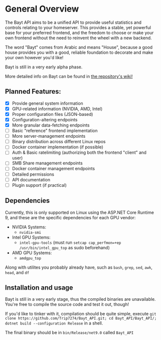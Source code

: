 # General Overview
The Bayt API aims to be a unified API to provide useful statistics and controls relating to your homeserver. 
This provides a stable, yet powerful base for your preferred frontend,
and the freedom to choose or make your own frontend without the need to reinvent the wheel with a new backend.

The word "Bayt" comes from Arabic and means "House", because a good house provides you with a good, 
reliable foundation to decorate and make your own however you'd like!

Bayt is still in a very early alpha phase.

More detailed info on Bayt can be found in [the repository's wiki!](https://github.com/Trip7274/Bayt_API/wiki)

## Planned Features:
- [X] Provide general system information
- [X] GPU-related information (NVIDIA, AMD, Intel)
- [X] Proper configuration files (JSON-based)
- [X] Configuration-altering endpoints
- [X] More granular data-fetching endpoints
- [ ] Basic "reference" frontend implementation
- [ ] More server-management endpoints
- [ ] Binary distribution across different Linux repos
- [ ] Docker container implementation (if possible)
- [ ] Auth & Basic ratelimiting (authorizing both the frontend "client" and user)
- [ ] SMB Share management endpoints
- [ ] Docker container management endpoints
- [ ] Detailed permissions
- [ ] API documentation
- [ ] Plugin support (if practical)

## Dependencies
Currently, this is only supported on Linux using the ASP.NET Core Runtime 9,
and these are the specific dependencies for each GPU vendor:
- NVIDIA Systems:
	- `nvidia-smi`
- Intel GPU Systems:
	- `intel-gpu-tools` (must run `setcap cap_perfmon=+ep /usr/bin/intel_gpu_top` as sudo beforehand)
- AMD GPU Systems:
	- `amdgpu_top`

Along with utilites you probably already have, such as `bash`, `grep`, `sed`, `awk`, `head`, and `df`

## Installation and usage
Bayt is still in a very early stage, thus the compiled binaries are unavailable. 
You're free to compile the source code and test it out, though!

If you'd like to tinker with it, compilation should be quite simple,
execute `git clone https://github.com/Trip7274/Bayt_API.git; cd Bayt_API/Bayt_API/; dotnet build --configuration Release` in a shell.

The final binary should be in `bin/Release/net9.0` called `Bayt_API`